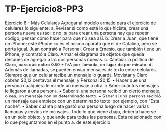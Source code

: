 # TP-Ejercicio8-PP3
Ejercicio 8 - Más Celulares
Agregar al modelo armado para el ejercicio de celulares lo siguiente:
a. Revisar si como está lo que hiciste, crear una persona nueva es fácil o no; si para 
crear una persona hay que repetir código, pensar cómo hacer para que no sea así.
b. Crear a Juan, que tiene un iPhone; este iPhone no es el mismo aparato que el de 
Catalina, pero se porta igual. Juan contrató a Personal.
Crear a Ernesto, que también tiene un iPhone, y contrató a Claro.
Armar el diagrama de objetos que queda después de agregar a las dos personas 
nuevas.
c. Cambiar la política de Claro, para que cobre 0.50 + IVA por llamada, en lugar de por 
minuto.
d. Además de llamadas, se pueden enviar mensajes de texto entre celulares. Siempre 
que un celular recibe un mensaje lo guarda. Movistar y Claro cobran $0,12 centavos 
el mensaje, y Personal $0,15.
• Hacer que una persona cualquiera le mande un mensaje a otra.
• Saber cuántos mensajes le llegaron a una persona.
• Saber si una persona recibió un cierto mensaje, o sea, un mensaje con un 
determinado texto.
• Saber si una persona recibió un mensaje que empiece con un determinado 
texto, por ejemplo, con "Esta noche".
• Saber cuánta plata gastó una persona luego de hacer varias llamadas y 
envíos de mensajes.
Todo lo que viene abajo, debería hacerse en un solo objeto, y que ande para todas las 
personas. Está relacionado con lo que preguntamos en el punto a. de este ejercicio
